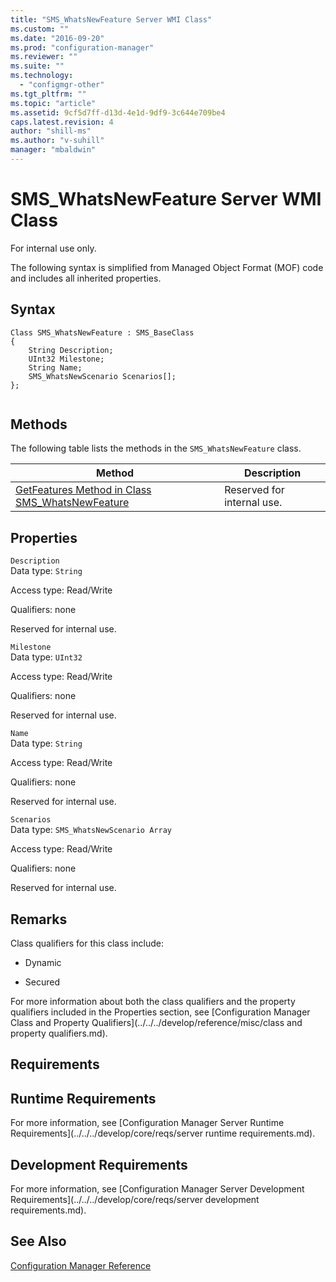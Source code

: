 ```yaml
---
title: "SMS_WhatsNewFeature Server WMI Class"
ms.custom: ""
ms.date: "2016-09-20"
ms.prod: "configuration-manager"
ms.reviewer: ""
ms.suite: ""
ms.technology: 
  - "configmgr-other"
ms.tgt_pltfrm: ""
ms.topic: "article"
ms.assetid: 9cf5d7ff-d13d-4e1d-9df9-3c644e709be4
caps.latest.revision: 4
author: "shill-ms"
ms.author: "v-suhill"
manager: "mbaldwin"
---
```

# SMS_WhatsNewFeature Server WMI Class
For internal use only.  
  
 The following syntax is simplified from Managed Object Format (MOF) code and includes all inherited properties.  
  
## Syntax  
  
```  
Class SMS_WhatsNewFeature : SMS_BaseClass  
{  
    String Description;  
    UInt32 Milestone;  
    String Name;  
    SMS_WhatsNewScenario Scenarios[];  
};  
  
```  
  
## Methods  
 The following table lists the methods in the `SMS_WhatsNewFeature` class.  
  
|Method|Description|  
|------------|-----------------|  
|[GetFeatures Method in Class SMS_WhatsNewFeature](../../../develop/reference/misc/getfeatures-method-in-class-sms_whatsnewfeature.md)|Reserved for internal use.|  
  
## Properties  
 `Description`  
 Data type: `String`  
  
 Access type: Read/Write  
  
 Qualifiers: none  
  
 Reserved for internal use.  
  
 `Milestone`  
 Data type: `UInt32`  
  
 Access type: Read/Write  
  
 Qualifiers: none  
  
 Reserved for internal use.  
  
 `Name`  
 Data type: `String`  
  
 Access type: Read/Write  
  
 Qualifiers: none  
  
 Reserved for internal use.  
  
 `Scenarios`  
 Data type: `SMS_WhatsNewScenario Array`  
  
 Access type: Read/Write  
  
 Qualifiers: none  
  
 Reserved for internal use.  
  
## Remarks  
 Class qualifiers for this class include:  
  
-   Dynamic  
  
-   Secured  
  
 For more information about both the class qualifiers and the property qualifiers included in the Properties section, see [Configuration Manager Class and Property Qualifiers](../../../develop/reference/misc/class and property qualifiers.md).  
  
## Requirements  
  
## Runtime Requirements  
 For more information, see [Configuration Manager Server Runtime Requirements](../../../develop/core/reqs/server runtime requirements.md).  
  
## Development Requirements  
 For more information, see [Configuration Manager Server Development Requirements](../../../develop/core/reqs/server development requirements.md).  
  
## See Also  
 [Configuration Manager Reference](../../../develop/reference/configuration-manager-reference.md)